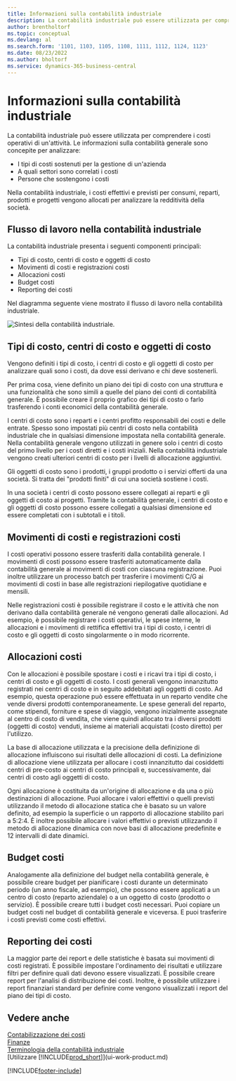 ```yaml
---
title: Informazioni sulla contabilità industriale
description: La contabilità industriale può essere utilizzata per comprendere i costi operativi di un'attività. Le informazioni sulla contabilità generale sono concepite per analizzare diversi problemi.
author: brentholtorf
ms.topic: conceptual
ms.devlang: al
ms.search.form: '1101, 1103, 1105, 1108, 1111, 1112, 1124, 1123'
ms.date: 08/23/2022
ms.author: bholtorf
ms.service: dynamics-365-business-central
---
```

# <a name="about-cost-accounting"></a>Informazioni sulla contabilità industriale

La contabilità industriale può essere utilizzata per comprendere i costi operativi di un'attività. Le informazioni sulla contabilità generale sono concepite per analizzare:  

- I tipi di costi sostenuti per la gestione di un'azienda  
- A quali settori sono correlati i costi
- Persone che sostengono i costi  

Nella contabilità industriale, i costi effettivi e previsti per consumi, reparti, prodotti e progetti vengono allocati per analizzare la redditività della società.  

## <a name="workflow-in-cost-accounting"></a>Flusso di lavoro nella contabilità industriale

La contabilità industriale presenta i seguenti componenti principali:  

- Tipi di costo, centri di costo e oggetti di costo  
- Movimenti di costi e registrazioni costi  
- Allocazioni costi  
- Budget costi
- Reporting dei costi  

Nel diagramma seguente viene mostrato il flusso di lavoro nella contabilità industriale.  

![Sintesi della contabilità industriale.](media/costaccountingoverview.png "CostAccountingOverview")  

## <a name="cost-types-cost-centers-and-cost-objects"></a>Tipi di costo, centri di costo e oggetti di costo

Vengono definiti i tipi di costo, i centri di costo e gli oggetti di costo per analizzare quali sono i costi, da dove essi derivano e chi deve sostenerli.  

Per prima cosa, viene definito un piano dei tipi di costo con una struttura e una funzionalità che sono simili a quelle del piano dei conti di contabilità generale. È possibile creare il proprio grafico dei tipi di costo o farlo trasferendo i conti economici della contabilità generale.  

I centri di costo sono i reparti e i centri profitto responsabili dei costi e delle entrate. Spesso sono impostati più centri di costo nella contabilità industriale che in qualsiasi dimensione impostata nella contabilità generale. Nella contabilità generale vengono utilizzati in genere solo i centri di costo del primo livello per i costi diretti e i costi iniziali. Nella contabilità industriale vengono creati ulteriori centri di costo per i livelli di allocazione aggiuntivi.  

Gli oggetti di costo sono i prodotti, i gruppi prodotto o i servizi offerti da una società. Si tratta dei "prodotti finiti" di cui una società sostiene i costi.  

In una società i centri di costo possono essere collegati ai reparti e gli oggetti di costo ai progetti. Tramite la contabilità generale, i centri di costo e gli oggetti di costo possono essere collegati a qualsiasi dimensione ed essere completati con i subtotali e i titoli.  

## <a name="cost-entries-and-cost-journals"></a>Movimenti di costi e registrazioni costi

I costi operativi possono essere trasferiti dalla contabilità generale. I movimenti di costi possono essere trasferiti automaticamente dalla contabilità generale ai movimenti di costi con ciascuna registrazione. Puoi inoltre utilizzare un processo batch per trasferire i movimenti C/G ai movimenti di costi in base alle registrazioni riepilogative quotidiane e mensili.  

Nelle registrazioni costi è possibile registrare il costo e le attività che non derivano dalla contabilità generale né vengono generati dalle allocazioni. Ad esempio, è possibile registrare i costi operativi, le spese interne, le allocazioni e i movimenti di rettifica effettivi tra i tipi di costo, i centri di costo e gli oggetti di costo singolarmente o in modo ricorrente.  

## <a name="cost-allocations"></a>Allocazioni costi

Con le allocazioni è possibile spostare i costi e i ricavi tra i tipi di costo, i centri di costo e gli oggetti di costo. I costi generali vengono innanzitutto registrati nei centri di costo e in seguito addebitati agli oggetti di costo. Ad esempio, questa operazione può essere effettuata in un reparto vendite che vende diversi prodotti contemporaneamente. Le spese generali del reparto, come stipendi, forniture e spese di viaggio, vengono inizialmente assegnate al centro di costo di vendita, che viene quindi allocato tra i diversi prodotti (oggetti di costo) venduti, insieme ai materiali acquistati (costo diretto) per l'utilizzo.

La base di allocazione utilizzata e la precisione della definizione di allocazione influiscono sui risultati delle allocazioni di costi. La definizione di allocazione viene utilizzata per allocare i costi innanzitutto dai cosiddetti centri di pre-costo ai centri di costo principali e, successivamente, dai centri di costo agli oggetti di costo.  

Ogni allocazione è costituita da un'origine di allocazione e da una o più destinazioni di allocazione. Puoi allocare i valori effettivi o quelli previsti utilizzando il metodo di allocazione statica che è basato su un valore definito, ad esempio la superficie o un rapporto di allocazione stabilito pari a 5:2:4. È inoltre possibile allocare i valori effettivi o previsti utilizzando il metodo di allocazione dinamica con nove basi di allocazione predefinite e 12 intervalli di date dinamici.  

## <a name="cost-budgets"></a>Budget costi

Analogamente alla definizione del budget nella contabilità generale, è possibile creare budget per pianificare i costi durante un determinato periodo (un anno fiscale, ad esempio), che possono essere applicati a un centro di costo (reparto aziendale) o a un oggetto di costo (prodotto o servizio). È possibile creare tutti i budget costi necessari. Puoi copiare un budget costi nel budget di contabilità generale e viceversa. E puoi trasferire i costi previsti come costi effettivi.

## <a name="cost-reporting"></a>Reporting dei costi

La maggior parte dei report e delle statistiche è basata sui movimenti di costi registrati. È possibile impostare l'ordinamento dei risultati e utilizzare filtri per definire quali dati devono essere visualizzati. È possibile creare report per l'analisi di distribuzione dei costi. Inoltre, è possibile utilizzare i report finanziari standard per definire come vengono visualizzati i report del piano dei tipi di costo.  

## <a name="see-also"></a>Vedere anche

[Contabilizzazione dei costi](finance-manage-cost-accounting.md)  
[Finanze](finance.md)  
[Terminologia della contabilità industriale](finance-terminology-in-cost-accounting.md)  
[Utilizzare [!INCLUDE[prod_short](includes/prod_short.md)]](ui-work-product.md)

[!INCLUDE[footer-include](includes/footer-banner.md)]
